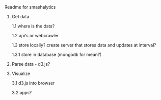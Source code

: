 Readme for smashalytics

1. Get data

    1.1 where is the data?

    1.2 api's or webcrawler

    1.3 store locally? create server that stores data and updates at interval?

      1.3.1 store in database (mongodb for mean?)
2. Parse data - d3.js?
3. Visualize

    3.1 d3.js into browser

    3.2 apps?
